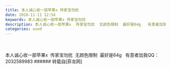 ```yaml
---
title: 本人诚心收一部苹果x 传家宝勿扰
date: 2018-11-11 12:54
keywords: 本人诚心收一部苹果x 传家宝勿扰
description: 本人诚心收一部苹果x  传家宝勿扰  无颜色限制  最好是64g   有意者加我QQ：2032589983
categories: used
---
```

<td class="t_f" id="postmessage_2255211">

<br/>
<br/>
本人诚心收一部苹果x  传家宝勿扰  无颜色限制  最好是64g   有意者加我QQ：2032589983</td>
###### 转载自[菲龙网]